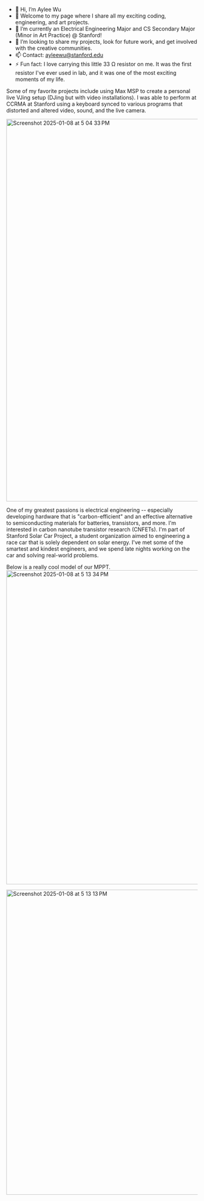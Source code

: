 - 👋 Hi, I’m Aylee Wu
- 👀 Welcome to my page where I share all my exciting coding, engineering, and art projects. 
- 🌱 I’m currently an Electrical Engineering Major and CS Secondary Major (Minor in Art Practice) @ Stanford!
- 💞️ I’m looking to share my projects, look for future work, and get involved with the creative communities.
- 📫 Contact: ayleewu@stanford.edu
- ⚡ Fun fact: I love carrying this little 33 Ω resistor on me. It was the first resistor I've ever used in lab, and it was one of the most exciting moments of my life.

Some of my favorite projects include using Max MSP to create a personal live VJing setup (DJing but with video installations). I was able to perform at CCRMA at Stanford using a keyboard synced to various programs that distorted and altered video, sound, and the live camera. 

<img width="1007" alt="Screenshot 2025-01-08 at 5 04 33 PM" src="https://github.com/user-attachments/assets/8139b1c2-d841-4f35-9856-717e3504551b" />

One of my greatest passions is electrical engineering -- especially developing hardware that is "carbon-efficient" and an effective alternative to semiconducting materials for batteries, transistors, and more. I'm interested in carbon nanotube transistor research (CNFETs). I'm part of Stanford Solar Car Project, a student organization aimed to engineering a race car that is solely dependent on solar energy. I've met some of the smartest and kindest engineers, and we spend late nights working on the car and solving real-world problems. 

Below is a really cool model of our MPPT.
<img width="827" alt="Screenshot 2025-01-08 at 5 13 34 PM" src="https://github.com/user-attachments/assets/2f0f1051-f70f-4460-b970-b85f0b740314" />

<img width="803" alt="Screenshot 2025-01-08 at 5 13 13 PM" src="https://github.com/user-attachments/assets/0b11dae9-d9f6-46a4-940d-668044342172" />

<!---
ayleewu/ayleewu is a ✨ special ✨ repository because its `README.md` (this file) appears on your GitHub profile.
You can click the Preview link to take a look at your changes.
--->
